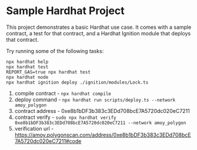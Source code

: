 # Sample Hardhat Project

This project demonstrates a basic Hardhat use case. It comes with a sample contract, a test for that contract, and a Hardhat Ignition module that deploys that contract.

Try running some of the following tasks:

```shell
npx hardhat help
npx hardhat test
REPORT_GAS=true npx hardhat test
npx hardhat node
npx hardhat ignition deploy ./ignition/modules/Lock.ts
```

1. compile contract - ``` npx hardhat compile ```
2. deploy command - ``` npx hardhat run scripts/deploy.ts --network amoy_polygon ```
3. contract address - 0xe8b1bDF3b383c3EDd708bcE7A5720dc020eC7211
4. contract verify - ``` sudo npx hardhat verify 0xe8b1bDF3b383c3EDd708bcE7A5720dc020eC7211 --network amoy_polygon ```
5. verification url - https://amoy.polygonscan.com/address/0xe8b1bDF3b383c3EDd708bcE7A5720dc020eC7211#code